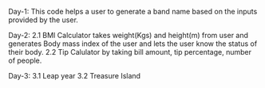 Day-1: This code helps a user to generate a band name based on the inputs provided by the user.

Day-2: 2.1 BMI Calculator takes weight(Kgs) and height(m) from user and generates Body mass index of the user and lets the user know the status of their body.
       2.2 Tip Calulator by taking bill amount, tip percentage, number of people.

Day-3: 3.1 Leap year
       3.2 Treasure Island

